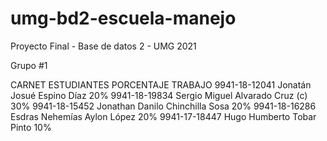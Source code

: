 # umg-bd2-escuela-manejo
Proyecto Final - Base de datos 2 - UMG 2021

Grupo #1

CARNET			        ESTUDIANTES		                      PORCENTAJE TRABAJO
9941-18-12041 			Jonatán Josué Espino Díaz			      20% 
9941-18-19834 			Sergio Miguel Alvarado Cruz (c)			30%
9941-18-15452 			Jonathan Danilo Chinchilla Sosa 	  20%
9941-18-16286 			Esdras Nehemías Aylon López 			  20%
9941-17-18447 			Hugo Humberto Tobar Pinto			      10%
